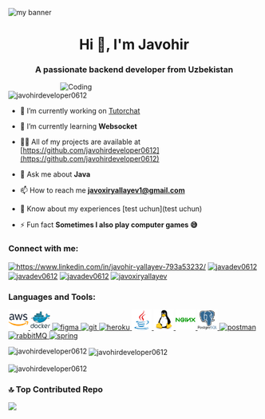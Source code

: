 <p align=”center”>

<img width="1000" height="250" src="https://assets-global.website-files.com/62e2573821100dba34dd0985/64f85a7b173d1ee5be13476a_java_banner%20(1).webp" alt="my banner">

</p>

<h1 align="center">Hi 👋, I'm Javohir</h1>
<h3 align="center">A passionate backend developer from Uzbekistan</h3>
<img align="right" alt="Coding" width="400" src="https://camo.githubusercontent.com/c1dcb74cc1c1835b1d716f5051499a2814c683c806b15f04b0eba492863703e9/68747470733a2f2f63646e2e6472696262626c652e636f6d2f75736572732f3733303730332f73637265656e73686f74732f363538313234332f6176656e746f2e676966" />


<p align="left"> <img src="https://komarev.com/ghpvc/?username=javohirdeveloper0612&label=Profile%20views&color=0e75b6&style=flat" alt="javohirdeveloper0612" /> </p>



- 🔭 I’m currently working on [Tutorchat](https://api.tutorchat.uz/swagger-ui/index.html)

- 🌱 I’m currently learning **Websocket**

- 👨‍💻 All of my projects are available at [https://github.com/javohirdeveloper0612](https://github.com/javohirdeveloper0612)

- 💬 Ask me about **Java**

- 📫 How to reach me **javoxiryallayev1@gmail.com**

- 📄 Know about my experiences [test uchun](test uchun)

- ⚡ Fun fact **Sometimes I also play computer games 😅**

<h3 align="left">Connect with me:</h3>
<p align="left">
<a href="https://linkedin.com/in/https://www.linkedin.com/in/javohir-yallayev-793a53232/" target="blank"><img align="center" src="https://raw.githubusercontent.com/rahuldkjain/github-profile-readme-generator/master/src/images/icons/Social/linked-in-alt.svg" alt="https://www.linkedin.com/in/javohir-yallayev-793a53232/" height="30" width="40" /></a>
<a href="https://fb.com/javadev0612" target="blank"><img align="center" src="https://raw.githubusercontent.com/rahuldkjain/github-profile-readme-generator/master/src/images/icons/Social/facebook.svg" alt="javadev0612" height="30" width="40" /></a>
<a href="https://instagram.com/javadev0612" target="blank"><img align="center" src="https://raw.githubusercontent.com/rahuldkjain/github-profile-readme-generator/master/src/images/icons/Social/instagram.svg" alt="javadev0612" height="30" width="40" /></a>
<a href="https://www.youtube.com/c/javadev0612" target="blank"><img align="center" src="https://raw.githubusercontent.com/rahuldkjain/github-profile-readme-generator/master/src/images/icons/Social/youtube.svg" alt="javadev0612" height="30" width="40" /></a>
<a href="https://www.leetcode.com/javoxiryallayev" target="blank"><img align="center" src="https://raw.githubusercontent.com/rahuldkjain/github-profile-readme-generator/master/src/images/icons/Social/leet-code.svg" alt="javoxiryallayev" height="30" width="40" /></a>
</p>

<h3 align="left">Languages and Tools:</h3>
<p align="left"> <a href="https://aws.amazon.com" target="_blank" rel="noreferrer"> <img src="https://raw.githubusercontent.com/devicons/devicon/master/icons/amazonwebservices/amazonwebservices-original-wordmark.svg" alt="aws" width="40" height="40"/> </a> <a href="https://www.docker.com/" target="_blank" rel="noreferrer"> <img src="https://raw.githubusercontent.com/devicons/devicon/master/icons/docker/docker-original-wordmark.svg" alt="docker" width="40" height="40"/> </a> <a href="https://www.figma.com/" target="_blank" rel="noreferrer"> <img src="https://www.vectorlogo.zone/logos/figma/figma-icon.svg" alt="figma" width="40" height="40"/> </a> <a href="https://git-scm.com/" target="_blank" rel="noreferrer"> <img src="https://www.vectorlogo.zone/logos/git-scm/git-scm-icon.svg" alt="git" width="40" height="40"/> </a> <a href="https://heroku.com" target="_blank" rel="noreferrer"> <img src="https://www.vectorlogo.zone/logos/heroku/heroku-icon.svg" alt="heroku" width="40" height="40"/> </a> <a href="https://www.java.com" target="_blank" rel="noreferrer"> <img src="https://raw.githubusercontent.com/devicons/devicon/master/icons/java/java-original.svg" alt="java" width="40" height="40"/> </a> <a href="https://www.linux.org/" target="_blank" rel="noreferrer"> <img src="https://raw.githubusercontent.com/devicons/devicon/master/icons/linux/linux-original.svg" alt="linux" width="40" height="40"/> </a> <a href="https://www.nginx.com" target="_blank" rel="noreferrer"> <img src="https://raw.githubusercontent.com/devicons/devicon/master/icons/nginx/nginx-original.svg" alt="nginx" width="40" height="40"/> </a> <a href="https://www.postgresql.org" target="_blank" rel="noreferrer"> <img src="https://raw.githubusercontent.com/devicons/devicon/master/icons/postgresql/postgresql-original-wordmark.svg" alt="postgresql" width="40" height="40"/> </a> <a href="https://postman.com" target="_blank" rel="noreferrer"> <img src="https://www.vectorlogo.zone/logos/getpostman/getpostman-icon.svg" alt="postman" width="40" height="40"/> </a> <a href="https://www.rabbitmq.com" target="_blank" rel="noreferrer"> <img src="https://www.vectorlogo.zone/logos/rabbitmq/rabbitmq-icon.svg" alt="rabbitMQ" width="40" height="40"/> </a> <a href="https://spring.io/" target="_blank" rel="noreferrer"> <img src="https://www.vectorlogo.zone/logos/springio/springio-icon.svg" alt="spring" width="40" height="40"/> </a> </p>

<p><img align="left" src="https://github-readme-stats.vercel.app/api/top-langs?username=javohirdeveloper0612&show_icons=true&locale=en&layout=compact" alt="javohirdeveloper0612" /></p>

<p>&nbsp;<img align="center" src="https://github-readme-stats.vercel.app/api?username=javohirdeveloper0612&show_icons=true&locale=en" alt="javohirdeveloper0612" /></p>


<p><img align="center" src="https://github-readme-streak-stats.herokuapp.com/?user=javohirdeveloper0612&" alt="javohirdeveloper0612" /></p>


### 🔝 Top Contributed Repo
![](https://github-contributor-stats.vercel.app/api?username=javohirdeveloper0612&limit=5&theme=dark&combine_all_yearly_contributions=true)

